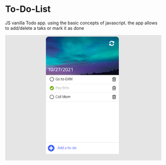 # To-Do-List

JS vanilla Todo app. 
using the basic concepts of javascript.
the app allows to add/delete a taks or mark it as done


![](img/ToDo.PNG)


